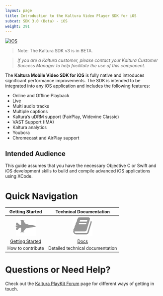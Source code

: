 ```yaml
---
layout: page
title: Introduction to the Kaltura Video Player SDK for iOS
subcat: SDK 3.0 (Beta) - iOS
weight: 291
---
```


[![iOS](https://img.shields.io/badge/iOS-Supported-green.svg)](https://github.com/kaltura/player-sdk-native-ios)

> Note: The Kaltura SDK v3 is in BETA.

>*If you are a Kaltura customer, please contact your Kaltura Customer Success Manager to help facilitate the use of this component.*

The **Kaltura Mobile Video SDK for iOS** is fully native and introduces significant performance improvements. The SDK is intended to be integrated into any iOS application and includes the following features:

* Online and Offline Playback
* Live
* Multi audio tracks
* Multiple captions
* Kaltura’s uDRM support (FairPlay, Widevine Classic)
* VAST Support (IMA)
* Kaltura analytics
* Youbora
* Chromecast and AirPlay support

## Intended Audience

This guide assumes that you have the necessary Objective C or Swift and iOS development skills to build and compile advanced iOS applications using XCode.

# Quick Navigation


|                                                      Getting Started                                                     |           Technical Documentation           |
|:------------------------------------------------------------------------------------------------------------------------:|:-------------------------------------------:|
|                                           ![help](./iOS-images/getStarted.png)                                           |         ![help](./iOS-images/TD.png)        |
| [Getting Started](https://vpaas.kaltura.com/documentation/Mobile-Video-Player-SDKs/iOS_GetStarted.html) | [Docs](https://forum.kaltura.org/c/playkit) |
|                                                     How to contribute                                                    |       Detailed technical documentation      |



# Questions or Need Help?

Check out the [Kaltura PlayKit Forum](https://forum.kaltura.org/c/playkit) page for different ways of getting in touch.
